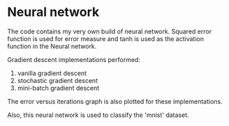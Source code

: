 # Neural network

The code contains my very own build of neural network. Squared error function is used for error measure and tanh is used as the activation function in the Neural network.<br/> 

Gradient descent implementations performed:<br/>
1) vanilla gradient descent<br/>
2) stochastic gradient descent<br/>
3) mini-batch gradient descent<br/>


The error versus iterations graph is also plotted for these implementations.<br/>

Also, this neural network is used to classify the 'mnist' dataset. 
